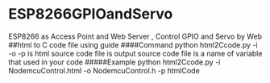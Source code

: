 # ESP8266GPIOandServo
ESP8266 as Access Point and Web Server  , Control GPIO and Servo by Web
##html to C code file using guide
####Command
python html2Ccode.py -i <inputfileName> -o <outputfileName> -p <parameterName>
<intputfileName> is html source code file
<outputfileName> is output source code file
<parameterName> is a name of variable that used in your code
#####Example
python html2Ccode.py -i NodemcuControl.html -o NodemcuControl.h -p htmlCode
